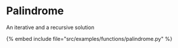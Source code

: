 # Palindrome


An iterative and a recursive solution

{% embed include file="src/examples/functions/palindrome.py" %}


